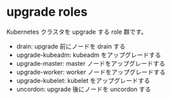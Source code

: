 # upgrade roles

Kubernetes クラスタを upgrade する role 群です。

* drain: upgrade 前にノードを drain する
* upgrade-kubeadm: kubeadm をアップグレードする
* upgrade-master: master ノードをアップグレードする
* upgrade-worker: worker ノードをアップグレードする
* upgrade-kubelet: kubelet をアップグレードする
* uncordon: upgrade 後にノードを uncordon する
